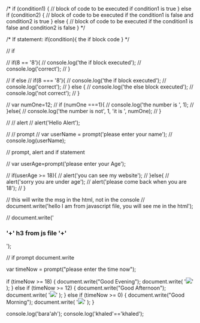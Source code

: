 /* if (condition1) {
  //  block of code to be executed if condition1 is true
} else if (condition2) {
  //  block of code to be executed if the condition1 is false and condition2 is true
} else {
  //  block of code to be executed if the condition1 is false and condition2 is false
} */





/*
If statement:
if(condition){
  the if block code
}
*/

// if

// if(8 == '8'){
//   console.log('the if block executed');
//   console.log('correct');
// }

// if else
// if(8 === '8'){
//   console.log('the if block executed');
//   console.log('correct');
// } else {
//   console.log('the else block executed');
//   console.log('not correct');
// }

// var numOne=12;
// if (numOne ===1){
//   console.log('the number is ', 1);
// }else{
//   console.log('the number is not', 1, 'it is ', numOne);
// }

// // alert
// alert('Hello Alert');

// // prompt
// var userName = prompt('please enter your name');
// console.log(userName);

// prompt, alert and if statement

// var userAge=prompt('please enter your Age');

// if(userAge >= 18){
//   alert('you can see my website');
// }else{
//   alert('sorry you are under age');
//   alert('please come back when you are 18');
// }

// this will write the msg in the html, not in the console
// document.write('hello I am from javascript file, you will see me in the html');

// document.write('<h3>'+' h3 from js file '+'</h3>');

// if prompt document.write

var timeNow = prompt("please enter the time now");

if (timeNow >= 18) {
  document.write("Good Evening");
  document.write(
    '<img src="https://i.pinimg.com/originals/6c/04/c6/6c04c6b013470efcb9474cf8e8f0456e.jpg">'
  );
} else if (timeNow >= 12) {
  document.write("Good Afternoon");
  document.write(
    '<img src="https://i.pinimg.com/originals/4e/86/86/4e8686f7ef038e941f81bc7504e6ab66.png">'
  );
} else if (timeNow >= 0) {
  document.write("Good Morning");
  document.write(
    '<img src="https://miro.medium.com/max/1600/1*oqFofdQ4wai3BkHAY6M-Rw.jpeg">'
  );
}


console.log('bara\'ah');
console.log('khaled'=='khaled');